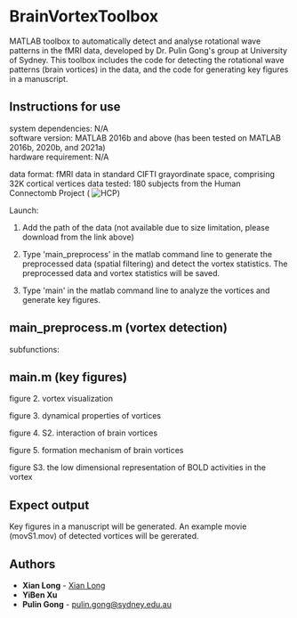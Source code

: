# BrainVortexToolbox
MATLAB toolbox to automatically detect and analyse rotational wave patterns in the fMRI data, developed by Dr. Pulin Gong's group at University of Sydney. This toolbox includes the code for detecting the rotational wave patterns (brain vortices) in the data, and the code for generating key figures in a manuscript.

## Instructions for use
system dependencies: N/A <br />
software version: MATLAB 2016b and above (has been tested on MATLAB 2016b, 2020b, and 2021a) <br />
hardware requirement: N/A

data format: fMRI data in standard CIFTI grayordinate space, comprising 32K cortical vertices
data tested: 180 subjects from the Human Connectomb Project (
![HCP](https://db.humanconnectome.org/app/template/Login.vm;jsessionid=891FD879A328E1BB3F1B13BAE7655A9E)) 

Launch: 
1. Add the path of the data (not available due to size limitation, please download from the link above)

2. Type 'main_preprocess' in the matlab command line to generate the preprocessed data (spatial filtering) and detect the vortex statistics.
The preprocessed data and vortex statistics will be saved.

3. Type 'main' in the matlab command line to analyze the vortices and generate key figures.


## main_preprocess.m (vortex detection)
subfunctions:


## main.m (key figures)
figure 2. vortex visualization

figure 3. dynamical properties of vortices

figure 4. S2. interaction of brain vortices

figure 5. formation mechanism of brain vortices

figure S3. the low dimensional representation of BOLD activities in the vortex


## Expect output
Key figures in a manuscript will be generated.
An example movie (movS1.mov) of detected vortices will be gererated.


## Authors

* **Xian Long** - [Xian Long](https://github.com/longxian319)
* **YiBen Xu** 
* **Pulin Gong** - pulin.gong@sydney.edu.au







